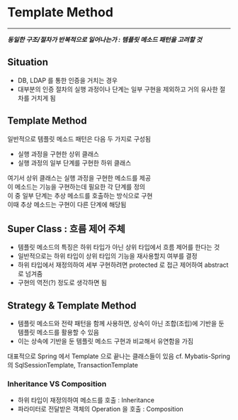 # Template Method

---

***동일한 구조/절차가 반복적으로 일어나는가 : 템플릿 메소드 패턴을 고려할 것***

## Situation

* DB, LDAP 를 통한 인증을 거치는 경우
* 대부분의 인증 절차의 실행 과정이나 단계는 일부 구현을 제외하고 거의 유사한 절차를 거치게 됨

## Template Method

일반적으로 템플릿 메소드 패턴은 다음 두 가지로 구성됨

* 실행 과정을 구현한 상위 클래스
* 실행 과정의 일부 단계를 구현한 하위 클래스

여기서 상위 클래스는 실행 과정을 구현한 메소드를 제공 <br>
이 메소드는 기능을 구현하는데 필요한 각 단계를 정의 <br>
이 중 일부 단계는 추상 메소드를 호출하는 방식으로 구현 <br>
이때 추상 메소드는 구현이 다른 단계에 해당됨

## Super Class : 흐름 제어 주체

* 템플릿 메소드의 특징은 하위 타입가 아닌 상위 타입에서 흐름 제어를 한다는 것
* 일반적으로는 하위 타입이 상위 타입의 기능을 재사용할지 여부를 결정
* 하위 타입에서 재정의하여 세부 구현하려면 protected 로 접근 제어하여 abstract 로 넘겨줌
* 구현의 역전(?) 정도로 생각하면 됨

## Strategy & Template Method

* 템플릿 메소드와 전략 패턴을 함께 사용하면, 상속이 아닌 조합(조립)에 기반을 둔 템플릿 메소드를 활용할 수 있음
* 이는 상속에 기반을 둔 템플릿 메소드 구현과 비교해서 유연함을 가짐

대표적으로 Spring 에서 Template 으로 끝나는 클래스들이 있음 cf. Mybatis-Spring 의 SqlSessionTemplate, TransactionTemplate

### Inheritance VS Composition

* 하위 타입이 재정의하여 메소드를 호출 : Inheritance
* 파라미터로 전달받은 객체의 Operation 을 호출 : Composition